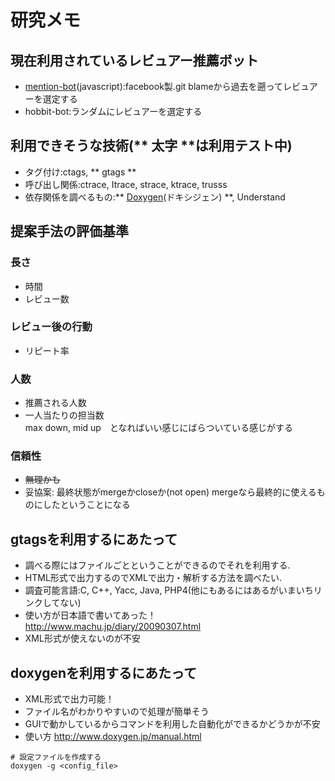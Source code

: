 # 研究メモ
## 現在利用されているレビュアー推薦ボット
* [mention-bot](https://github.com/facebook/mention-bot)(javascript):facebook製.git blameから過去を遡ってレビュアーを選定する
* hobbit-bot:ランダムにレビュアーを選定する

## 利用できそうな技術(** 太字 **は利用テスト中)
* タグ付け:ctags, ** gtags **
* 呼び出し関係:ctrace, Itrace, strace, ktrace, trusss
* 依存関係を調べるもの:** [Doxygen](http://www.doxygen.jp/)(ドキシジェン) **, Understand

## 提案手法の評価基準
### 長さ
* 時間
* レビュー数  

### レビュー後の行動
* リピート率

### 人数
* 推薦される人数
* 一人当たりの担当数  
  max down, mid up　となればいい感じにばらついている感じがする

### 信頼性
* ~~無理かも~~
* 妥協案: 最終状態がmergeかcloseか(not open)
mergeなら最終的に使えるものにしたということになる

## gtagsを利用するにあたって
* 調べる際にはファイルごとということができるのでそれを利用する.
* HTML形式で出力するのでXMLで出力・解析する方法を調べたい.
* 調査可能言語:C, C++, Yacc, Java, PHP4(他にもあるにはあるがいまいちリンクしてない)
* 使い方が日本語で書いてあった！http://www.machu.jp/diary/20090307.html
* XML形式が使えないのが不安

## doxygenを利用するにあたって
* XML形式で出力可能！
* ファイル名がわかりやすいので処理が簡単そう
* GUIで動かしているからコマンドを利用した自動化ができるかどうかが不安
* 使い方 http://www.doxygen.jp/manual.html

```
# 設定ファイルを作成する
doxygen -g <config_file>
```
